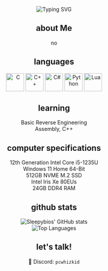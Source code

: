 <p align="center">
  <img src="https://readme-typing-svg.herokuapp.com?font=Fira+Code&size=35&duration=1000&pause=1000&center=true&vCenter=true&width=435&lines=Hello!;你好!;Hola!;Bonjour!;Hallo!;Ciao!;こんにちは!;안녕하세요!;Здравствуйте!;Olá!;مرحبا!;हैलो!;γειά!;שלום!;สวัสดี!;ਸਤ+ਸ੍ਰੀ+ਅਕਾਲ!;హలో!;ਸਤ+ਸ੍ਰੀ+ਅਕਾਲ!;வணக்கம்!;ಹಲೋ!;नमस्कार!;سلام!;ဟယ်လို!;ሰላም!;سلام!;హలో!;ഹലോ!;হ্যালো!;வணக்கம்!" alt="Typing SVG">
</p>


<div align="center">

## about Me

no

## languages

<img src="https://cdn.jsdelivr.net/gh/devicons/devicon/icons/c/c-original.svg" alt="C" width="48" height="48"/>
<img src="https://cdn.jsdelivr.net/gh/devicons/devicon@latest/icons/cplusplus/cplusplus-original.svg" alt="C++" width="48" height="48"/>
<img src="https://cdn.jsdelivr.net/gh/devicons/devicon@latest/icons/csharp/csharp-original.svg" alt="C#" width="48" height="48"/>
<img src="https://cdn.jsdelivr.net/gh/devicons/devicon@latest/icons/python/python-original-wordmark.svg" alt="Python" width="48" height="48"/>
<img src="https://cdn.jsdelivr.net/gh/devicons/devicon@latest/icons/lua/lua-original.svg" alt="Lua" width="48" height="48"/>

## learning

Basic Reverse Engineering   
Assembly, C++ 

## computer specifications
12th Generation Intel Core i5-1235U   
Windows 11 Home 64-Bit   
512GB NVME M.2 SSD   
Intel Iris Xe 80EUs   
24GB DDR4 RAM   

## github stats

<img src="https://github-readme-stats.vercel.app/api?username=sleepybios&show_icons=true&theme=radical" alt="Sleepybios' GitHub stats">
<br>
<img src="https://github-readme-stats.vercel.app/api/top-langs/?username=sleepybios&layout=compact&theme=radical" alt="Top Languages"> 

## let's talk!

💬 Discord: `pcwhizkid`  

</div>
